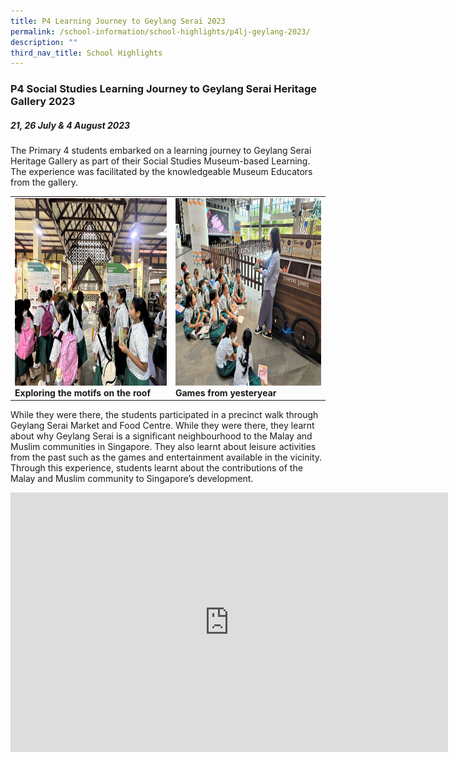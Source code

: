 ```yaml
---
title: P4 Learning Journey to Geylang Serai 2023
permalink: /school-information/school-highlights/p4lj-geylang-2023/
description: ""
third_nav_title: School Highlights
---
```

### P4 Social Studies Learning Journey to Geylang Serai Heritage Gallery 2023

##### 21, 26 July &amp; 4 August 2023

The Primary 4 students embarked on a learning journey to Geylang Serai Heritage Gallery as part of their Social Studies Museum-based Learning. The experience was facilitated by the knowledgeable Museum Educators from the gallery. 

<table>
<tbody><tr>
		<td><img alt="p4ljgeylang01" src="/images/P4%20LJ%20Geylang%20Serai%202023/exploring%20the%20motifs%20on%20the%20roof.JPG" style="width:450px;height:300px;"><b>Exploring the motifs on the roof</b></td>
		<td><img alt="p4ljgeylang02" src="/images/P4%20LJ%20Geylang%20Serai%202023/games%20from%20yesteryear.jpg" style="width:450px;height:300px;"><b>Games from yesteryear</b></td>
</tr></tbody></table>

While they were there, the students participated in a precinct walk through Geylang Serai Market and Food Centre. While they were there, they learnt about why Geylang Serai is a significant neighbourhood to the Malay and Muslim communities in Singapore. They also learnt about leisure activities from the past such as the games
and entertainment available in the vicinity. Through this experience, students learnt about the contributions of the Malay and Muslim community to Singapore’s development. 

<center><iframe allowfullscreen="" allow="accelerometer; autoplay; clipboard-write; encrypted-media; gyroscope; picture-in-picture; web-share" frameborder="0" title="YouTube video player" src="https://www.youtube.com/embed/xeuQm68JrR4?si=ovI9S1-6OtWmIt92" height="415" width="700"></iframe></center>